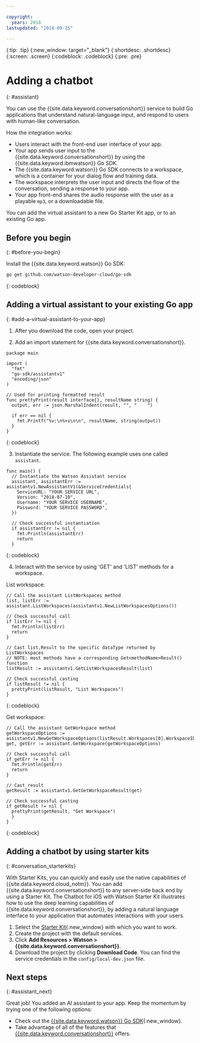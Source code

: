 ```yaml
---

copyright:
  years: 2018
lastupdated: "2018-09-25"

---
```


{:tip: .tip}
{:new_window: target="_blank"}
{:shortdesc: .shortdesc}
{:screen: .screen}
{:codeblock: .codeblock}
{:pre: .pre}

# Adding a chatbot
{: #assistant}

You can use the {{site.data.keyword.conversationshort}} service to build Go applications that understand natural-language input, and respond to users with human-like conversation.

How the integration works:

* Users interact with the front-end user interface of your app.
* Your app sends user input to the {{site.data.keyword.conversationshort}} by using the {{site.data.keyword.ibmwatson}} Go SDK.
* The {{site.data.keyword.watson}} Go SDK connects to a workspace, which is a container for your dialog flow and training data.
* The workspace interprets the user input and directs the flow of the conversation, sending a response to your app.
* Your app front-end shares the audio response with the user as a playable `mp3`, or a downloadable file.

You can add the virtual assistant to a new Go Starter Kit app, or to an existing Go app.

## Before you begin
{: #before-you-begin}

Install the {{site.data.keyword.watson}} Go SDK:
```bash
go get github.com/watson-developer-cloud/go-sdk
```
{: codeblock}

## Adding a virtual assistant to your existing Go app
{: #add-a-virtual-assistant-to-your-app}

1. After you download the code, open your project.

2. Add an import statement for {{site.data.keyword.conversationshort}}.

  ```golang
  package main

  import (
    "fmt"
    "go-sdk/assistantv1"
    "encoding/json"
  )

  // Used for printing formatted result 
  func prettyPrint(result interface{}, resultName string) {
    output, err := json.MarshalIndent(result, "", "    ")

    if err == nil {
      fmt.Printf("%v:\n%+v\n\n", resultName, string(output))
    }
  }
  ```
  {: codeblock}

3. Instantiate the service. The following example uses one called `assistant`.

  ```golang
  func main() {
    // Instantiate the Watson Assistant service
    assistant, assistantErr := assistantv1.NewAssistantV1(&ServiceCredentials{
      ServiceURL: "YOUR SERVICE URL",
      Version: "2018-07-10",
      Username: "YOUR SERVICE USERNAME",
      Password: "YOUR SERVICE PASSWORD",
    })

    // Check successful instantiation
    if assistantErr != nil {
      fmt.Println(assistantErr)
      return
    }
  ```
  {: codeblock}

4. Interact with the service by using 'GET' and 'LIST' methods for a workspace.

  List workspace:
  ```golang
  // Call the assistant ListWorkspaces method
  list, listErr := assistant.ListWorkspaces(assistantv1.NewListWorkspacesOptions())

  // Check successful call
  if listErr != nil {
    fmt.Println(listErr)
    return
  }

  // Cast list.Result to the specific dataType returned by ListWorkspaces
  // NOTE: most methods have a corresponding Get<methodName>Result() function
  listResult := assistantv1.GetListWorkspacesResult(list)

  // Check successful casting
  if listResult != nil {
    prettyPrint(listResult, "List Workspaces")
  }
  ```
  {: codeblock}

  Get workspace:
  ```golang
  // Call the assistant GetWorkspace method
  getWorkspaceOptions := assistantv1.NewGetWorkspaceOptions(listResult.Workspaces[0].WorkspaceID)
  get, getErr := assistant.GetWorkspace(getWorkspaceOptions)

  // Check successful call
  if getErr != nil {
    fmt.Println(getErr)
    return
  }

  // Cast result
  getResult := assistantv1.GetGetWorkspaceResult(get)

  // Check successful casting
  if getResult != nil {
    prettyPrint(getResult, "Get Workspace")
    }
  }
  ```
  {: codeblock}

## Adding a chatbot by using starter kits
{: #conversation_starterkits}

With Starter Kits, you can quickly and easily use the native capabilities of {{site.data.keyword.cloud_notm}}. You can add {{site.data.keyword.conversationshort}} to any server-side back end by using a Starter Kit. The Chatbot for iOS with Watson Starter Kit illustrates how to use the deep learning capabilities of {{site.data.keyword.conversationshort}}, by adding a natural language interface to your application that automates interactions with your users.

1. Select the [Starter Kit](https://console.bluemix.net/developer/appledevelopment/starter-kits){:new_window} with which you want to work.
2. Create the project with the default services.
3. Click **Add Resources > Watson > {{site.data.keyword.conversationshort}}**.
4. Download the project by clicking **Download Code**. You can find the service credentials in the `config/local-dev.json` file.

## Next steps
{: #assistant_next}

Great job! You added an AI assistant to your app. Keep the momentum by trying one of the following options:
* Check out the [{{site.data.keyword.watson}} Go SDK](https://github.com/watson-developer-cloud/go-sdk){:new_window}.
* Take advantage of all of the features that [{{site.data.keyword.conversationshort}}](/docs/services/conversation/index.html) offers.